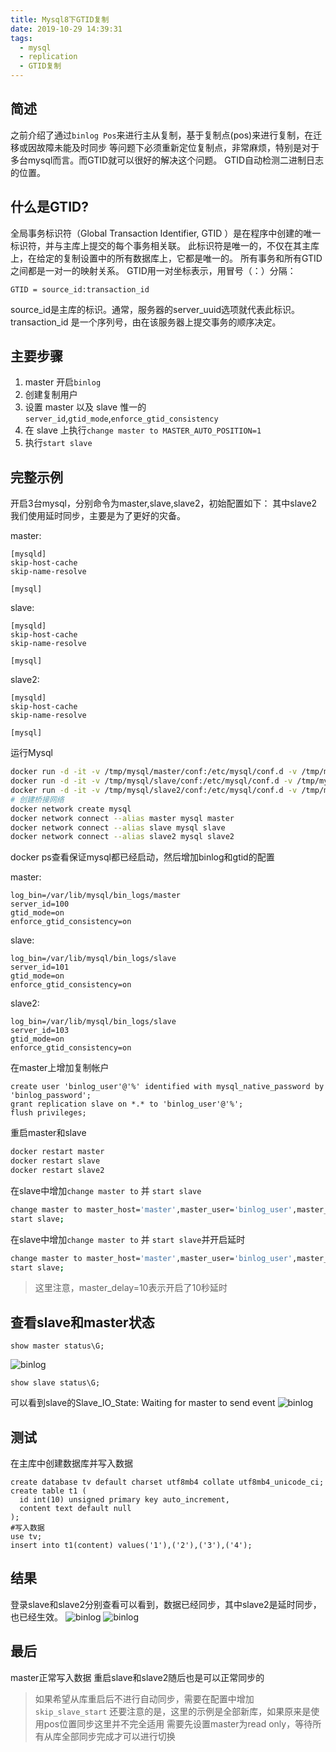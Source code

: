 ```yaml
---
title: Mysql8下GTID复制
date: 2019-10-29 14:39:31
tags:
  - mysql
  - replication
  - GTID复制
---
```


## 简述
之前介绍了通过`binlog Pos`来进行主从复制，基于复制点(pos)来进行复制，在迁移或因故障未能及时同步
等问题下必须重新定位复制点，非常麻烦，特别是对于多台mysql而言。而GTID就可以很好的解决这个问题。
GTID自动检测二进制日志的位置。

## 什么是GTID?
全局事务标识符（Global Transaction Identifier, GTID ）是在程序中创建的唯一标识符，并与主库上提交的每个事务相关联。
此标识符是唯一的，不仅在其主库上，在给定的复制设置中的所有数据库上，它都是唯一的。
所有事务和所有GTID之间都是一对一的映射关系。
GTID用一对坐标表示，用冒号（：）分隔：

```
GTID = source_id:transaction_id
```

source_id是主库的标识。通常，服务器的server_uuid选项就代表此标识。transaction_id 是一个序列号，由在该服务器上提交事务的顺序决定。

## 主要步骤

1. master 开启`binlog`
2. 创建复制用户
3. 设置 master 以及 slave 惟一的`server_id`,`gtid_mode`,`enforce_gtid_consistency`
4. 在 slave 上执行`change master to MASTER_AUTO_POSITION=1`
5. 执行`start slave`

## 完整示例
开启3台mysql，分别命令为master,slave,slave2，初始配置如下：
其中slave2我们使用延时同步，主要是为了更好的灾备。

master:
```
[mysqld]
skip-host-cache
skip-name-resolve

[mysql]
```

slave:
```
[mysqld]
skip-host-cache
skip-name-resolve

[mysql]

```

slave2:
```
[mysqld]
skip-host-cache
skip-name-resolve

[mysql]

```
运行Mysql
```bash
docker run -d -it -v /tmp/mysql/master/conf:/etc/mysql/conf.d -v /tmp/mysql/slave/data:/var/lib/mysql -e MYSQL_ROOT_PASSWORD=root --name master mysql
docker run -d -it -v /tmp/mysql/slave/conf:/etc/mysql/conf.d -v /tmp/mysql/master/data:/var/lib/mysql -e MYSQL_ROOT_PASSWORD=root --name slave mysql
docker run -d -it -v /tmp/mysql/slave2/conf:/etc/mysql/conf.d -v /tmp/mysql/slave2/data:/var/lib/mysql -e MYSQL_ROOT_PASSWORD=root --name slave2 mysql
# 创建桥接网络
docker network create mysql
docker network connect --alias master mysql master
docker network connect --alias slave mysql slave
docker network connect --alias slave2 mysql slave2

```
docker ps查看保证mysql都已经启动，然后增加binlog和gtid的配置

master:
```
log_bin=/var/lib/mysql/bin_logs/master
server_id=100
gtid_mode=on
enforce_gtid_consistency=on
```
slave:
```
log_bin=/var/lib/mysql/bin_logs/slave
server_id=101
gtid_mode=on
enforce_gtid_consistency=on
```
slave2:
```
log_bin=/var/lib/mysql/bin_logs/slave
server_id=103
gtid_mode=on
enforce_gtid_consistency=on
```

在master上增加复制帐户
```
create user 'binlog_user'@'%' identified with mysql_native_password by 'binlog_password';
grant replication slave on *.* to 'binlog_user'@'%';
flush privileges;
```

重启master和slave
```bash
docker restart master
docker restart slave
docker restart slave2
```

在slave中增加`change master to` 并 `start slave`
```bash
change master to master_host='master',master_user='binlog_user',master_password='binlog_password',master_port=3306,master_auto_position=1;
start slave;
```

在slave中增加`change master to` 并 `start slave`并开启延时
```bash
change master to master_host='master',master_user='binlog_user',master_password='binlog_password',master_port=3306,master_auto_position=1,master_delay=10;
start slave;
```
> 这里注意，master_delay=10表示开启了10秒延时

## 查看slave和master状态
```mysql
show master status\G;
```
![binlog](/images/mysql8-gtic-replication/master_status.png)

```mysql
show slave status\G;
```
可以看到slave的Slave_IO_State: Waiting for master to send event
![binlog](/images/mysql8-gtic-replication/slave_status.png)

## 测试
在主库中创建数据库并写入数据
```mysql
create database tv default charset utf8mb4 collate utf8mb4_unicode_ci;
create table t1 (
  id int(10) unsigned primary key auto_increment,
  content text default null
);
#写入数据
use tv;
insert into t1(content) values('1'),('2'),('3'),('4'); 
```

## 结果
登录slave和slave2分别查看可以看到，数据已经同步，其中slave2是延时同步，也已经生效。
![binlog](/images/mysql8-gtic-replication/slave1_demo.png)
![binlog](/images/mysql8-gtic-replication/slave1_demo.png)

## 最后
master正常写入数据
重启slave和slave2随后也是可以正常同步的
> 如果希望从库重启后不进行自动同步，需要在配置中增加`skip_slave_start`
> 还要注意的是，这里的示例是全部新库，如果原来是使用pos位置同步这里并不完全适用
> 需要先设置master为read only，等待所有从库全部同步完成才可以进行切换